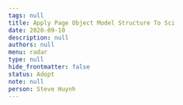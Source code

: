 ```yaml
---
tags: null
title: Apply Page Object Model Structure To Sci
date: 2020-09-10
description: null
authors: null
menu: radar
type: null
hide_frontmatter: false
status: Adopt
note: null
person: Steve Huynh
---
```



